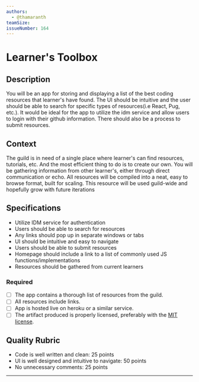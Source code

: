 ```yaml
---
authors:
  - @thamaranth
teamSize: 
issueNumber: 164
---
```


# Learner's Toolbox

## Description

You will be an app for storing and displaying a list of the best coding resources that learner's have found. The UI should be intuitive and the user should be able to search for specific types of resources(i.e React, Pug, etc.). It would be ideal for the app to utilize the idm service and allow users to login with their github information. There should also be a process to submit resources.

## Context

The guild is in need of a single place where learner's can find resources, tutorials, etc. And the most efficient thing to do is to create our own. You will be gathering information from other learner's, either through direct communication or echo. All resources will be compiled into a neat, easy to browse format, built for scaling. This resource will be used guild-wide and hopefully grow with future iterations

## Specifications

* Utilize IDM service for authentication
* Users should be able to search for resources
* Any links should pop up in separate windows or tabs
* UI should be intuitive and easy to navigate
* Users should be able to submit resources
* Homepage should include a link to a list of commonly used JS functions/implementations
* Resources should be gathered from current learners

### Required
- [ ] The app contains a thorough list of resources from the guild.
- [ ] All resources include links.
- [ ] App is hosted live on heroku or a similar service.
- [ ] The artifact produced is properly licensed, preferably with the [MIT license][mit-license].

## Quality Rubric

- Code is well written and clean: 25 points
- UI is well designed and intuitive to navigate: 50 points
- No unnecessary comments: 25 points

---






[mit-license]: https://opensource.org/licenses/MIT
